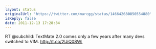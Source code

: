 ```yaml
---
layout: status
originalUrl: 'https://twitter.com/marcgg/status/146642680850554880'
isReply: false
date: 2011-12-13 17:28:34
---
```


RT @subchild: TextMate 2.0 comes only a few years after many devs switched to VIM. http://t.co/2UiQ08WI
